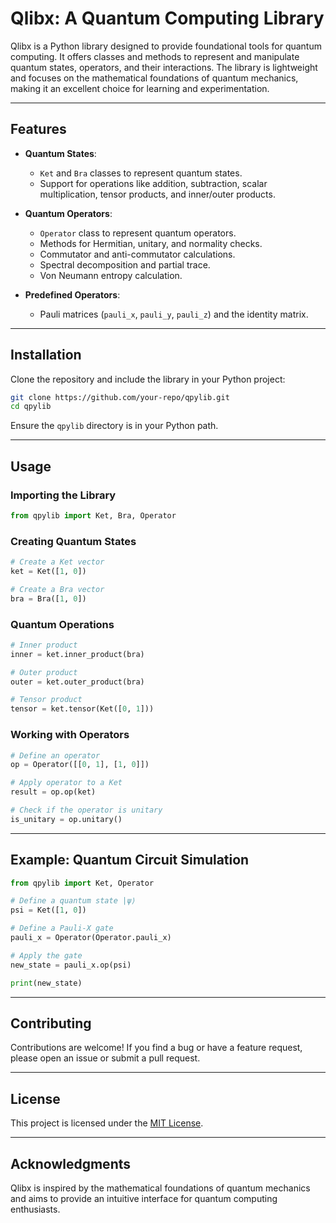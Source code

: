 # Qlibx: A Quantum Computing Library

Qlibx is a Python library designed to provide foundational tools for quantum computing. It offers classes and methods to represent and manipulate quantum states, operators, and their interactions. The library is lightweight and focuses on the mathematical foundations of quantum mechanics, making it an excellent choice for learning and experimentation.

---

## Features

- **Quantum States**:
    - `Ket` and `Bra` classes to represent quantum states.
    - Support for operations like addition, subtraction, scalar multiplication, tensor products, and inner/outer products.

- **Quantum Operators**:
    - `Operator` class to represent quantum operators.
    - Methods for Hermitian, unitary, and normality checks.
    - Commutator and anti-commutator calculations.
    - Spectral decomposition and partial trace.
    - Von Neumann entropy calculation.

- **Predefined Operators**:
    - Pauli matrices (`pauli_x`, `pauli_y`, `pauli_z`) and the identity matrix.

---

## Installation

Clone the repository and include the library in your Python project:

```bash
git clone https://github.com/your-repo/qpylib.git
cd qpylib
```

Ensure the `qpylib` directory is in your Python path.

---

## Usage

### Importing the Library

```python
from qpylib import Ket, Bra, Operator
```

### Creating Quantum States

```python
# Create a Ket vector
ket = Ket([1, 0])

# Create a Bra vector
bra = Bra([1, 0])
```

### Quantum Operations

```python
# Inner product
inner = ket.inner_product(bra)

# Outer product
outer = ket.outer_product(bra)

# Tensor product
tensor = ket.tensor(Ket([0, 1]))
```

### Working with Operators

```python
# Define an operator
op = Operator([[0, 1], [1, 0]])

# Apply operator to a Ket
result = op.op(ket)

# Check if the operator is unitary
is_unitary = op.unitary()
```

---

## Example: Quantum Circuit Simulation

```python
from qpylib import Ket, Operator

# Define a quantum state |ψ⟩
psi = Ket([1, 0])

# Define a Pauli-X gate
pauli_x = Operator(Operator.pauli_x)

# Apply the gate
new_state = pauli_x.op(psi)

print(new_state)
```

---

## Contributing

Contributions are welcome! If you find a bug or have a feature request, please open an issue or submit a pull request.

---

## License

This project is licensed under the [MIT License](LICENSE).

---

## Acknowledgments

Qlibx is inspired by the mathematical foundations of quantum mechanics and aims to provide an intuitive interface for quantum computing enthusiasts.
